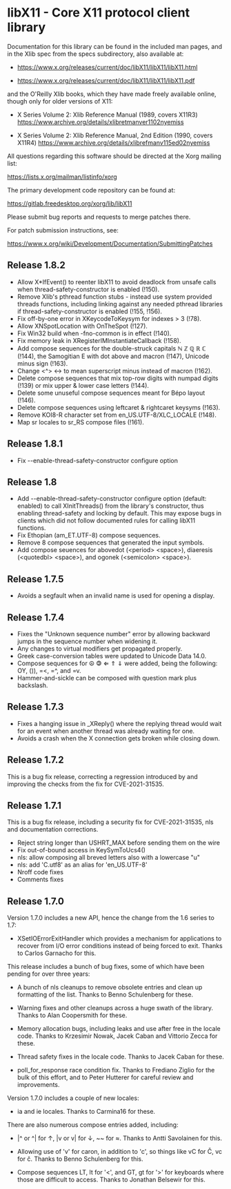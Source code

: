 # libX11 - Core X11 protocol client library

Documentation for this library can be found in the included man pages,
and in the Xlib spec from the specs subdirectory, also available at:

 - https://www.x.org/releases/current/doc/libX11/libX11/libX11.html

 - https://www.x.org/releases/current/doc/libX11/libX11/libX11.pdf

and the O'Reilly Xlib books, which they have made freely available online,
though only for older versions of X11:

 - X Series Volume 2: Xlib Reference Manual (1989, covers X11R3)
   https://www.archive.org/details/xlibretmanver1102nyemiss

 - X Series Volume 2: Xlib Reference Manual, 2nd Edition (1990, covers X11R4)
   https://www.archive.org/details/xlibrefmanv115ed02nyemiss

All questions regarding this software should be directed at the
Xorg mailing list:

  https://lists.x.org/mailman/listinfo/xorg

The primary development code repository can be found at:

  https://gitlab.freedesktop.org/xorg/lib/libX11

Please submit bug reports and requests to merge patches there.

For patch submission instructions, see:

  https://www.x.org/wiki/Development/Documentation/SubmittingPatches

## Release 1.8.2

 * Allow X*IfEvent() to reenter libX11 to avoid deadlock from unsafe
   calls when thread-safety-constructor is enabled (!150).
 * Remove Xlib's pthread function stubs - instead use system provided
   threads functions, including linking against any needed pthread
   libraries if thread-safety-constructor is enabled (!155, !156).
 * Fix off-by-one error in XKeycodeToKeysym for indexes > 3 (!78).
 * Allow XNSpotLocation with OnTheSpot (!127).
 * Fix Win32 build when -fno-common is in effect (!140).
 * Fix memory leak in XRegisterIMInstantiateCallback (!158).
 * Add compose sequences for the double-struck capitals ℕ ℤ ℚ ℝ ℂ (!144),
   the Samogitian E with dot above and macron (!147), Unicode minus sign (!163).
 * Change <Compose> <^> <-> to mean superscript minus instead of macron (!162).
 * Delete compose sequences that mix top-row digits with numpad digits (!139)
   or mix upper & lower case letters (!144).
 * Delete some unuseful compose sequences meant for Bépo layout (!146).
 * Delete compose sequences using leftcaret & rightcaret keysyms (!163).
 * Remove KOI8-R character set from en_US.UTF-8/XLC_LOCALE (!148).
 * Map sr locales to sr_RS compose files (!161).

## Release 1.8.1

 * Fix --enable-thread-safety-constructor configure option

## Release 1.8

 * Add --enable-thread-safety-constructor configure option (default: enabled)
   to call XInitThreads() from the library's constructor, thus enabling
   thread-safety and locking by default.  This may expose bugs in clients
   which did not follow documented rules for calling libX11 functions.
 * Fix Ethopian (am_ET.UTF-8) compose sequences.
 * Remove 8 compose sequences that generated the input symbols.
 * Add compose seuences for abovedot (\<period\> \<space\>),
   diaeresis (\<quotedbl\> \<space\>), and ogonek (\<semicolon\> \<space\>).

## Release 1.7.5

 * Avoids a segfault when an invalid name is used for opening a display.

## Release 1.7.4

 * Fixes the "Unknown sequence number" error by allowing backward jumps
   in the sequence number when widening it.
 * Any changes to virtual modifiers get propagated properly.
 * Greek case-conversion tables were updated to Unicode Data 14.0.
 * Compose sequences for  ☮  🄯  ⇐  ⇑  ⇓  were added,
   being the following: OY, ()), =<, =^, and =v.
 * Hammer-and-sickle can be composed with question mark plus backslash.

## Release 1.7.3

 * Fixes a hanging issue in _XReply() where the replying thread would
   wait for an event when another thread was already waiting for one.
 * Avoids a crash when the X connection gets broken while closing down.

## Release 1.7.2

This is a bug fix release, correcting a regression introduced by and
improving the checks from the fix for CVE-2021-31535.

## Release 1.7.1

This is a bug fix release, including a security fix for
CVE-2021-31535, nls and documentation corrections.

 * Reject string longer than USHRT_MAX before sending them on the wire
 * Fix out-of-bound access in KeySymToUcs4()
 * nls: allow composing all breved letters also with a lowercase "u"
 * nls: add 'C.utf8' as an alias for 'en_US.UTF-8'
 * Nroff code fixes
 * Comments fixes

## Release 1.7.0

Version 1.7.0 includes a new API, hence the change from the 1.6 series
to 1.7:

 * XSetIOErrorExitHandler which provides a mechanism for applications
   to recover from I/O error conditions instead of being forced to
   exit. Thanks to Carlos Garnacho for this.

This release includes a bunch of bug fixes, some of which have been
pending for over three years:

 * A bunch of nls cleanups to remove obsolete entries and clean up
   formatting of the list. Thanks to Benno Schulenberg for these.

 * Warning fixes and other cleanups across a huge swath of the
   library. Thanks to Alan Coopersmith for these.

 * Memory allocation bugs, including leaks and use after free in the
   locale code. Thanks to Krzesimir Nowak, Jacek Caban and Vittorio
   Zecca for these.

 * Thread safety fixes in the locale code. Thanks to Jacek Caban for
   these.

 * poll_for_response race condition fix. Thanks to Frediano Ziglio for
   the bulk of this effort, and to Peter Hutterer for careful review
   and improvements.

Version 1.7.0 includes a couple of new locales:

 * ia and ie locales. Thanks to Carmina16 for these.

There are also numerous compose entries added, including:

 * |^ or ^| for ↑, |v or v| for ↓, ~~ for ≈. Thanks to Antti
   Savolainen for this.

 * Allowing use of 'v' for caron, in addition to 'c', so things like
   vC for Č, vc for č. Thanks to Benno Schulenberg for this.

 * Compose sequences LT, lt for '<', and GT, gt for '>' for keyboards
   where those are difficult to access. Thanks to Jonathan Belsewir
   for this.
